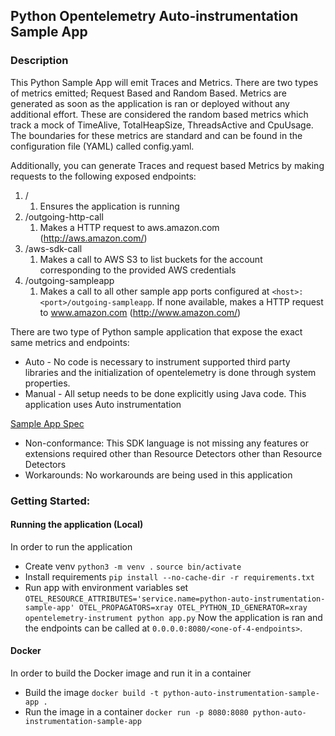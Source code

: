 ## Python Opentelemetry Auto-instrumentation Sample App

### Description

This Python Sample App will emit Traces and Metrics. There are two types of metrics emitted;
Request Based and Random Based.
Metrics are generated as soon as the application is ran or deployed without any additional effort. These are considered the random based metrics which track a mock of TimeAlive, TotalHeapSize, ThreadsActive and CpuUsage. The boundaries for these metrics are standard and can be found in the configuration file (YAML) called config.yaml.

Additionally, you can generate Traces and request based Metrics by making requests to the following exposed endpoints:

1. /
    1. Ensures the application is running
2. /outgoing-http-call
    1. Makes a HTTP request to aws.amazon.com (http://aws.amazon.com/)
3. /aws-sdk-call
    1. Makes a call to AWS S3 to list buckets for the account corresponding to the provided AWS credentials
4. /outgoing-sampleapp
    1. Makes a call to all other sample app ports configured at `<host>:<port>/outgoing-sampleapp`. If none available, makes a HTTP request to www.amazon.com (http://www.amazon.com/)

There are two type of Python sample application that expose the exact same metrics and endpoints:

* Auto - No code is necessary to instrument supported third party libraries and the initialization of opentelemetry is done through system properties.
* Manual - All setup needs to be done explicitly using Java code.
This application uses Auto instrumentation

[Sample App Spec](../SampleAppSpec.md)

* Non-conformance: This SDK language is not missing any features or extensions required other than Resource Detectors other than Resource Detectors
* Workarounds: No workarounds are being used in this application

### Getting Started:

#### Running the application (Local)

In order to run the application

- Create venv
`python3 -m venv .`
`source bin/activate`
- Install requirements
`pip install --no-cache-dir -r requirements.txt`
- Run app with environment variables set
`OTEL_RESOURCE_ATTRIBUTES='service.name=python-auto-instrumentation-sample-app' OTEL_PROPAGATORS=xray OTEL_PYTHON_ID_GENERATOR=xray opentelemetry-instrument python app.py`
Now the application is ran and the endpoints can be called at `0.0.0.0:8080/<one-of-4-endpoints>`.

#### Docker

In order to build the Docker image and run it in a container

- Build the image
`docker build -t python-auto-instrumentation-sample-app .`
- Run the image in a container
`docker run -p 8080:8080 python-auto-instrumentation-sample-app`

